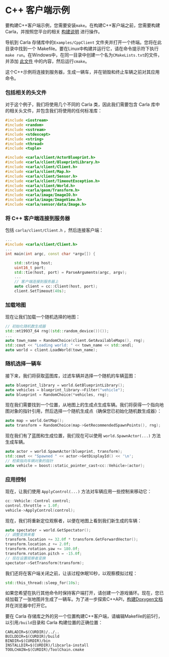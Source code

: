 # C++ 客户端示例

要构建C++客户端示例，您需要安装`make`。在构建C++客户端之前，您需要构建 Carla，并按照您平台的相关  [构建说明](build_carla.md) 进行操作。

导航到 Carla 存储库中的`Examples/CppClient` 文件夹并打开一个终端。您将在此目录中找到一个 Makefile。要在Linux中构建并运行它，请在命令提示符下执行`make run`。在Windows中，在同一目录中创建一个名为`CMakeLists.txt`的文件，并添加 [此文件](https://github.com/OpenHUTB/carla_doc/tree/master/src/cmake/CMakeLists.txt) 中的内容，然后运行`cmake`。

这个C++示例将连接到服务器，生成一辆车，并在销毁和终止车辆之前对其应用命令。

### 包括相关的头文件

对于这个例子，我们将使用几个不同的 Carla 类，因此我们需要包含 Carla 库中的相关头文件，并包含我们将使用的任何标准库：

```cpp
#include <iostream>
#include <random>
#include <sstream>
#include <stdexcept>
#include <string>
#include <thread>
#include <tuple>

#include <carla/client/ActorBlueprint.h>
#include <carla/client/BlueprintLibrary.h>
#include <carla/client/Client.h>
#include <carla/client/Map.h>
#include <carla/client/Sensor.h>
#include <carla/client/TimeoutException.h>
#include <carla/client/World.h>
#include <carla/geom/Transform.h>
#include <carla/image/ImageIO.h>
#include <carla/image/ImageView.h>
#include <carla/sensor/data/Image.h>
```

### 将 C++ 客户端连接到服务器

包括 `carla/client/Client.h` ，然后连接客户端：

```cpp
...
#include <carla/client/Client.h>
...
int main(int argc, const char *argv[]) {

    std::string host;
    uint16_t port;
    std::tie(host, port) = ParseArguments(argc, argv);
    ...
    // 客户端连接到服务器上
    auto client = cc::Client(host, port);
    client.SetTimeout(40s);
```

### 加载地图

现在让我们加载一个随机选择的地图：

```cpp
// 初始化随机数生成器
std::mt19937_64 rng((std::random_device())());
...
auto town_name = RandomChoice(client.GetAvailableMaps(), rng);
std::cout << "Loading world: " << town_name << std::endl;
auto world = client.LoadWorld(town_name);
```

### 随机选择一辆车

接下来，我们将获取蓝图库，过滤车辆并选择一个随机的车辆蓝图：

```cpp
auto blueprint_library = world.GetBlueprintLibrary();
auto vehicles = blueprint_library->Filter("vehicle");
auto blueprint = RandomChoice(*vehicles, rng);
```

现在我们需要找到一个位置，从地图上的生成点生成车辆。我们将获得一个指向地图对象的指针引用，然后选择一个随机生成点（确保您已初始化随机数生成器）：

```cpp
auto map = world.GetMap();
auto transform = RandomChoice(map->GetRecommendedSpawnPoints(), rng);
```

现在我们有了蓝图和生成位置，我们现在可以使用 `world.SpawnActor(...)` 方法生成车辆。

```cpp
auto actor = world.SpawnActor(blueprint, transform);
std::cout << "Spawned " << actor->GetDisplayId() << '\n';
// 检索指向车辆对象的指针
auto vehicle = boost::static_pointer_cast<cc::Vehicle>(actor);
```

### 应用控制

现在，让我们使用 `ApplyControl(...)` 方法对车辆应用一些控制来移动它：

```cpp
cc::Vehicle::Control control;
control.throttle = 1.0f;
vehicle->ApplyControl(control);
```

现在，我们将重新定位观察者，以便在地图上看到我们新生成的车辆：

```cpp
auto spectator = world.GetSpectator();
// 调整变换来看
transform.location += 32.0f * transform.GetForwardVector();
transform.location.z += 2.0f;
transform.rotation.yaw += 180.0f;
transform.rotation.pitch = -15.0f;
// 现在设置观察者变换
spectator->SetTransform(transform);
```

我们还将在客户端关闭之前，让该过程休眠10秒，以观察模拟过程：


```cpp
std::this_thread::sleep_for(10s);
```

如果您希望在执行其他命令时保持客户端打开，请创建一个游戏循环。现在，您已经加载了一张地图并生成了一辆车。为了进一步探索C++API，[构建Doxygen文档](ref_cpp.md#c-documentation) 并在浏览器中打开它。

要在 Carla 存储库之外的另一个位置构建C++客户端，请编辑Makefile的前5行，以引用`/build`目录和 Carla 构建位置的正确位置：

```make
CARLADIR=$(CURDIR)/../..
BUILDDIR=$(CURDIR)/build
BINDIR=$(CURDIR)/bin
INSTALLDIR=$(CURDIR)/libcarla-install
TOOLCHAIN=$(CURDIR)/ToolChain.cmake
```







